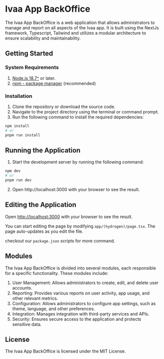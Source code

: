 # Ivaa App BackOffice

The Ivaa App BackOffice is a web application that allows administrators to manage and report on all aspects of the Ivaa app. It is built using the NextJs framework, Typescript, Tailwind and utilizes a modular architecture to ensure scalability and maintainability.

## Getting Started

### System Requirements

1. [Node.js 18.7^](https://nodejs.org/en) or later.
2. [npm - package manager](https://www.npmjs.com/) (recommended)

### Installation

1. Clone the repository or download the source code.
2. Navigate to the project directory using the terminal or command prompt.
3. Run the following command to install the required dependencies:

```bash
npm install
# or
pnpm run install
```

## Running the Application

1. Start the development server by running the following command:

```bash
npm dev
# or
pnpm run dev
```

2. Open http://localhost:3000 with your browser to see the result.

## Editing the Application

Open [http://localhost:3000](http://localhost:3000) with your browser to see the result.

You can start editing the page by modifying `app/(hydrogen)/page.tsx`. The page auto-updates as you edit the file.

checkout our `package.json` scripts for more command.

## Modules

The Ivaa App BackOffice is divided into several modules, each responsible for a specific functionality. These modules include:

1. User Management: Allows administrators to create, edit, and delete user accounts.
2. Reporting: Provides various reports on user activity, app usage, and other relevant metrics.
3. Configuration: Allows administrators to configure app settings, such as theme, language, and other preferences.
4. Integration: Manages integration with third-party services and APIs.
5. Security: Ensures secure access to the application and protects sensitive data.

## License

The Ivaa App BackOffice is licensed under the MIT License.
